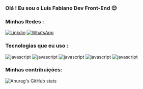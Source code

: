 ### Olá ! Eu sou o Luis Fabiano Dev Front-End 😊

### Minhas Redes :

[![Linkdin](https://img.shields.io/badge/LinkedIn-0077B5?style=for-the-badge&logo=linkedin&logoColor=white)](https://www.linkedin.com/in/luis-fabiano-junior-927610251/)
[![WhatsApp](https://img.shields.io/badge/WhatsApp-25D366?style=for-the-badge&logo=whatsapp&logoColor=white)](https://api.whatsapp.com/send/?phone=11994914822&text&type=phone_number&app_absent=0)

### Tecnologias que eu uso :

<div>
  <img alt="javascript" src="https://img.shields.io/badge/HTML5-E34F26?style=for-the-badge&logo=html5&logoColor=white"/>
  <img alt="javascript" src="https://img.shields.io/badge/CSS3-1572B6?style=for-the-badge&logo=css3&logoColor=white"/>
  <img alt="javascript" src="https://img.shields.io/badge/JavaScript-F7DF1E?style=for-the-badge&logo=javascript&logoColor=black"/>
  <img alt="javascript" src="https://img.shields.io/badge/TypeScript-007ACC?style=for-the-badge&logo=typescript&logoColor=white"/>
  <img alt="javascript" src="https://img.shields.io/badge/React-20232A?style=for-the-badge&logo=react&logoColor=61DAFB"/>
</div>

### Minhas contribuições: 

![Anurag's GitHub stats](https://github-readme-stats.vercel.app/api?username=LuisJuniorPSJ&show_icons=true&theme=radical)



